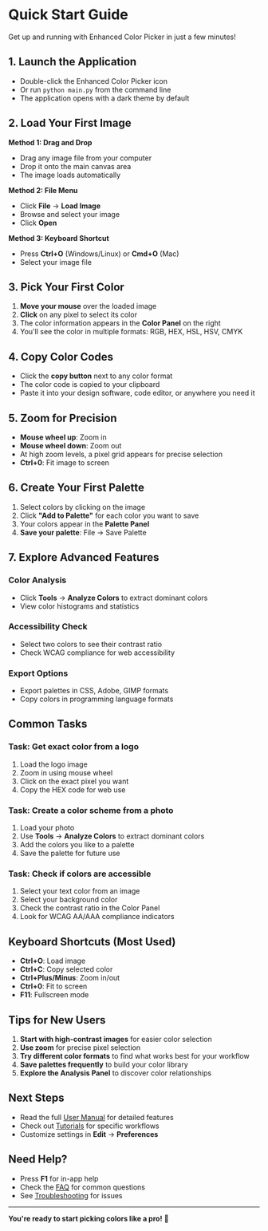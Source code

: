 # Quick Start Guide

Get up and running with Enhanced Color Picker in just a few minutes!

## 1. Launch the Application

- Double-click the Enhanced Color Picker icon
- Or run `python main.py` from the command line
- The application opens with a dark theme by default

## 2. Load Your First Image

**Method 1: Drag and Drop**
- Drag any image file from your computer
- Drop it onto the main canvas area
- The image loads automatically

**Method 2: File Menu**
- Click **File** → **Load Image**
- Browse and select your image
- Click **Open**

**Method 3: Keyboard Shortcut**
- Press **Ctrl+O** (Windows/Linux) or **Cmd+O** (Mac)
- Select your image file

## 3. Pick Your First Color

1. **Move your mouse** over the loaded image
2. **Click** on any pixel to select its color
3. The color information appears in the **Color Panel** on the right
4. You'll see the color in multiple formats: RGB, HEX, HSL, HSV, CMYK

## 4. Copy Color Codes

- Click the **copy button** next to any color format
- The color code is copied to your clipboard
- Paste it into your design software, code editor, or anywhere you need it

## 5. Zoom for Precision

- **Mouse wheel up**: Zoom in
- **Mouse wheel down**: Zoom out
- At high zoom levels, a pixel grid appears for precise selection
- **Ctrl+0**: Fit image to screen

## 6. Create Your First Palette

1. Select colors by clicking on the image
2. Click **"Add to Palette"** for each color you want to save
3. Your colors appear in the **Palette Panel**
4. **Save your palette**: File → Save Palette

## 7. Explore Advanced Features

### Color Analysis
- Click **Tools** → **Analyze Colors** to extract dominant colors
- View color histograms and statistics

### Accessibility Check
- Select two colors to see their contrast ratio
- Check WCAG compliance for web accessibility

### Export Options
- Export palettes in CSS, Adobe, GIMP formats
- Copy colors in programming language formats

## Common Tasks

### Task: Get exact color from a logo
1. Load the logo image
2. Zoom in using mouse wheel
3. Click on the exact pixel you want
4. Copy the HEX code for web use

### Task: Create a color scheme from a photo
1. Load your photo
2. Use **Tools** → **Analyze Colors** to extract dominant colors
3. Add the colors you like to a palette
4. Save the palette for future use

### Task: Check if colors are accessible
1. Select your text color from an image
2. Select your background color
3. Check the contrast ratio in the Color Panel
4. Look for WCAG AA/AAA compliance indicators

## Keyboard Shortcuts (Most Used)

- **Ctrl+O**: Load image
- **Ctrl+C**: Copy selected color
- **Ctrl+Plus/Minus**: Zoom in/out
- **Ctrl+0**: Fit to screen
- **F11**: Fullscreen mode

## Tips for New Users

1. **Start with high-contrast images** for easier color selection
2. **Use zoom** for precise pixel selection
3. **Try different color formats** to find what works best for your workflow
4. **Save palettes frequently** to build your color library
5. **Explore the Analysis Panel** to discover color relationships

## Next Steps

- Read the full [User Manual](user-manual.md) for detailed features
- Check out [Tutorials](tutorials/) for specific workflows
- Customize settings in **Edit** → **Preferences**

## Need Help?

- Press **F1** for in-app help
- Check the [FAQ](faq.md) for common questions
- See [Troubleshooting](troubleshooting.md) for issues

---

**You're ready to start picking colors like a pro!** 🎨